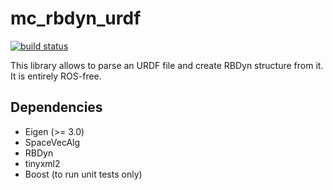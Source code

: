 mc_rbdyn_urdf
==

[![build status](https://gite.lirmm.fr/ci/projects/4/status.png?ref=master)](https://gite.lirmm.fr/ci/projects/4?ref=master)

This library allows to parse an URDF file and create RBDyn structure from it. It is entirely ROS-free.

Dependencies
--

- Eigen (>= 3.0)
- SpaceVecAlg
- RBDyn
- tinyxml2
- Boost (to run unit tests only)
